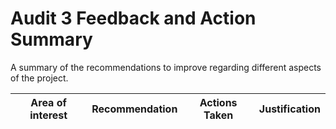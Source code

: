 # Audit 3 Feedback and Action Summary


A summary of the recommendations to improve regarding different aspects of the project.

| Area of interest | Recommendation | Actions Taken  | Justification |
| :---: | :---: | :---: | :---: |
